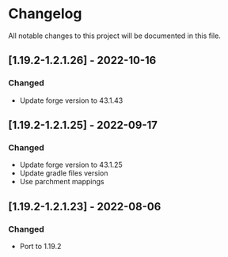 # Changelog
All notable changes to this project will be documented in this file.

## [1.19.2-1.2.1.26] - 2022-10-16
### Changed
 - Update forge version to 43.1.43

## [1.19.2-1.2.1.25] - 2022-09-17
### Changed
 - Update forge version to 43.1.25
 - Update gradle files version
 - Use parchment mappings

## [1.19.2-1.2.1.23] - 2022-08-06
### Changed
 - Port to 1.19.2